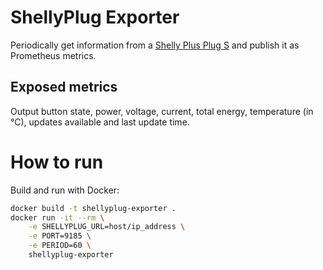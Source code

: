 # ShellyPlug Exporter

Periodically get information from a [Shelly Plus Plug S](https://www.shelly.com/de/products/shop/shelly-plus-plug-s-1) and publish it as Prometheus metrics.

## Exposed metrics

Output button state, power, voltage, current, total energy, temperature (in °C), updates available and last update time.

# How to run

Build and run with Docker:

```sh
docker build -t shellyplug-exporter .
docker run -it --rm \
    -e SHELLYPLUG_URL=host/ip_address \
    -e PORT=9185 \
    -e PERIOD=60 \
    shellyplug-exporter
```
